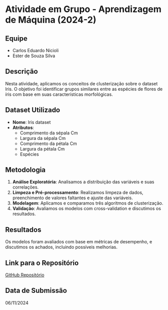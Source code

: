 # Atividade em Grupo - Aprendizagem de Máquina (2024-2)

## Equipe
- Carlos Eduardo Nicioli
- Ester de Souza Silva

## Descrição
Nesta atividade, aplicamos os conceitos de clusterização sobre o dataset Iris. O objetivo foi identificar grupos similares entre as espécies de flores de íris com base em suas características morfológicas.

## Dataset Utilizado
- **Nome**: Iris dataset
- **Atributos**:
  - Comprimento da sépala Cm
  - Largura da sépala Cm
  - Comprimento da pétala Cm
  - Largura da pétala Cm
  - Espécies

## Metodologia
1. **Análise Exploratória**: Analisamos a distribuição das variáveis e suas correlações.
2. **Limpeza e Pré-processamento**: Realizamos limpeza de dados, preenchimento de valores faltantes e ajuste das variáveis.
3. **Modelagem**: Aplicamos e comparamos três algoritmos de clusterização.
4. **Validação**: Avaliamos os modelos com cross-validation e discutimos os resultados.

## Resultados
Os modelos foram avaliados com base em métricas de desempenho, e discutimos os achados, incluindo possíveis melhorias.

## Link para o Repositório
[GitHub Repositório](https://github.com/eduardonicioli/Machine-Learning/blob/main/Spectral%20clustering.ipynb)

## Data de Submissão
06/11/2024
